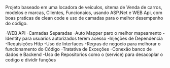 Projeto baseado em uma locadora de veículos, sitema de Venda de carros, modelos e marcas, Clientes, Funcionaios, usando ASP.Net e WEB Api, com boas praticas de clean code e uso de camadas para o melhor desempenho do código.

-WEB API
-Camadas Separadas
-Auto Mapper paro o melhor mapeamento
-Identity para usuarios autorizados terem acesso
-Injeções de Dependencia
-Requisições Http
-Uso de Interfaces
-Regras de negocio para melhorar o funcionamento do Código
-Tratativa de Exceções
-Conexão banco de dados e Backend
-Uso de Repositorios como o (service) para desacoplar o codigo e dividir funções
